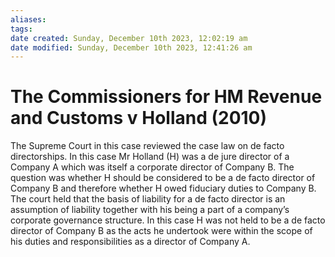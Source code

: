 ```yaml
---
aliases: 
tags: 
date created: Sunday, December 10th 2023, 12:02:19 am
date modified: Sunday, December 10th 2023, 12:41:26 am
---
```


# The Commissioners for HM Revenue and Customs v Holland (2010)

The Supreme Court in this case reviewed the case law on de facto directorships. In this case Mr Holland (H) was a de jure director of a Company A which was itself a corporate director of Company B. The question was whether H should be considered to be a de facto director of Company B and therefore whether H owed fiduciary duties to Company B. The court held that the basis of liability for a de facto director is an assumption of liability together with his being a part of a company’s corporate governance structure. In this case H was not held to be a de facto director of Company B as the acts he undertook were within the scope of his duties and responsibilities as a director of Company A.
